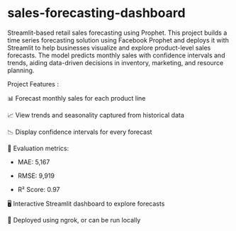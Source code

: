 # sales-forecasting-dashboard
Streamlit-based retail sales forecasting using Prophet.
This project builds a time series forecasting solution using Facebook Prophet and deploys it with Streamlit to help businesses visualize and explore product-level sales forecasts. The model predicts monthly sales with confidence intervals and trends, aiding data-driven decisions in inventory, marketing, and resource planning.

 Project Features :
 
📊 Forecast monthly sales for each product line

📈 View trends and seasonality captured from historical data

📉 Display confidence intervals for every forecast

🧮 Evaluation metrics:

   * MAE: 5,167

   * RMSE: 9,919

   * R² Score: 0.97

🖥️ Interactive Streamlit dashboard to explore forecasts

🔄 Deployed using ngrok, or can be run locally
